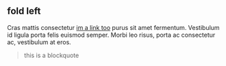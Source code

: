 ## fold left



Cras mattis consectetur [im a link too](https://barfoo.co "fucking apes") purus sit amet fermentum. Vestibulum id ligula porta felis euismod semper. Morbi leo risus, porta ac consectetur ac, vestibulum at eros.

> this is a blockquote
